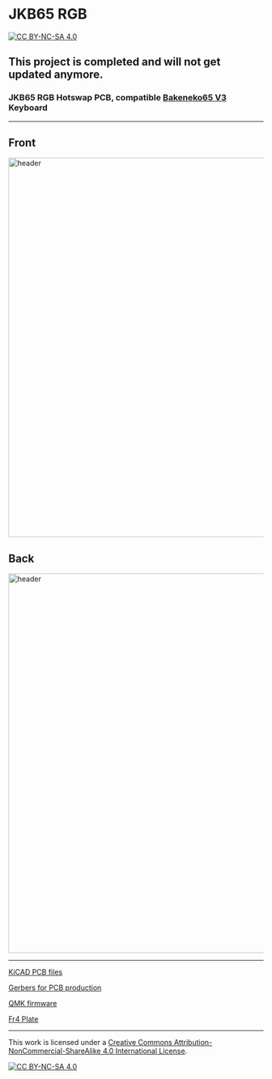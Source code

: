 # JKB65 RGB

[![CC BY-NC-SA 4.0][cc-by-nc-sa-shield]][cc-by-nc-sa]

## This project is completed and will not get updated anymore.

### JKB65 RGB Hotswap PCB, compatible [Bakeneko65 V3](https://github.com/kkatano/bakeneko-65) Keyboard

---

## Front
<img src="https://i.imgur.com/CBN8cJR.jpg" alt="header" width="750"/>

## Back
<img src="https://i.imgur.com/ilWlP6T.jpg" alt="header" width="750"/>

---

[KiCAD PCB files](pcb/)

[Gerbers for PCB production](pcb/gerber/)

[QMK firmware](https://github.com/qmk/qmk_firmware/tree/master/keyboards/jadookb/jkb65)

[Fr4 Plate](https://github.com/desuko-mirai/Bakeneko-Screw-In-Stabilizer-Plates)


---

This work is licensed under a
[Creative Commons Attribution-NonCommercial-ShareAlike 4.0 International License][cc-by-nc-sa].

[![CC BY-NC-SA 4.0][cc-by-nc-sa-image]][cc-by-nc-sa]

[cc-by-nc-sa]: http://creativecommons.org/licenses/by-nc-sa/4.0/
[cc-by-nc-sa-image]: https://licensebuttons.net/l/by-nc-sa/4.0/88x31.png
[cc-by-nc-sa-shield]: https://img.shields.io/badge/License-CC%20BY--NC--SA%204.0-lightgrey.svg
